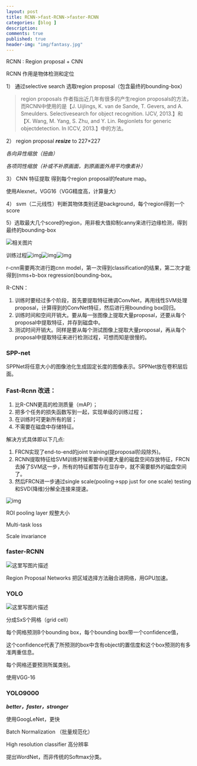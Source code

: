 ```yaml
---
layout: post
title: RCNN->fast-RCNN->faster-RCNN
categories: [blog ]
description:
comments: true
published: true
header-img: "img/fantasy.jpg"
---
```


RCNN : Region proposal + CNN

RCNN 作用是物体检测和定位



1） 通过selective search 选取region proposal（包含最终的bounding-box）

> region proposals 作者指出近几年有很多的产生region proposals的方法，而RCNN中使用的是【J. Uijlings, K. van de Sande, T. Gevers, and A. Smeulders. Selectivesearch for object recognition. IJCV, 2013.】和【X. Wang, M. Yang, S. Zhu, and Y. Lin. Regionlets for generic objectdetection. In ICCV, 2013.】中的方法。

2） region proposal  ***resize***  to 227×227

*各向异性缩放（扭曲）*

*各项同性缩放（补或不补原画面，到原画面外用平均像素补）*

3） CNN 特征提取 得到每个region proposal的feature map。

使用Alexnet，VGG16（VGG精度高，计算量大）

4） svm（二元线性）判断其物体类别还是background，每个region得到一个score

5）选取最大几个score的region，用非极大值抑制canny来进行边缘检测，得到最终的bounding-box



![相关图片](https://andrewliao11.github.io/images/faster_rcnn/rcnn_network.png)

训练过程![img](http://img.blog.csdn.net/20160308133630424?watermark/2/text/aHR0cDovL2Jsb2cuY3Nkbi5uZXQv/font/5a6L5L2T/fontsize/400/fill/I0JBQkFCMA==/dissolve/70/gravity/Center)![img](http://img.blog.csdn.net/20160308134549350?watermark/2/text/aHR0cDovL2Jsb2cuY3Nkbi5uZXQv/font/5a6L5L2T/fontsize/400/fill/I0JBQkFCMA==/dissolve/70/gravity/Center)![img](http://img.blog.csdn.net/20160308135140961?watermark/2/text/aHR0cDovL2Jsb2cuY3Nkbi5uZXQv/font/5a6L5L2T/fontsize/400/fill/I0JBQkFCMA==/dissolve/70/gravity/Center)

r-cnn需要两次进行跑cnn model，第一次得到classification的结果，第二次才能得到(nms+b-box regression)bounding-box。



R-CNN： 

1. 训练时要经过多个阶段，首先要提取特征微调ConvNet，再用线性SVM处理proposal，计算得到的ConvNet特征，然后进行用bounding box回归。 
2. 训练时间和空间开销大。要从每一张图像上提取大量proposal，还要从每个proposal中提取特征，并存到磁盘中。 
3. 测试时间开销大。同样是要从每个测试图像上提取大量proposal，再从每个proposal中提取特征来进行检测过程，可想而知是很慢的。





### SPP-net

SPPNet将任意大小的图像池化生成固定长度的图像表示。SPPNet放在卷积层后面。



### Fast-Rcnn 改进：

1. 比R-CNN更高的检测质量（mAP）； 
2. 把多个任务的损失函数写到一起，实现单级的训练过程； 
3. 在训练时可更新所有的层； 
4. 不需要在磁盘中存储特征。 

解决方式具体即以下几点:

1. FRCN实现了end-to-end的joint training(提proposal阶段除外)。
2. RCNN提取特征给SVM训练时候需要中间要大量的磁盘空间存放特征，FRCN去掉了SVM这一步，所有的特征都暂存在显存中，就不需要额外的磁盘空间了。
3. 然后FRCN进一步通过single scale(pooling->spp just for one scale) testing和SVD(降维)分解全连接来提速。

![img](http://img.blog.csdn.net/20150804155941418)



ROI pooling layer 规整大小

Multi-task loss

Scale invariance



### faster-RCNN

![这里写图片描述](http://img.blog.csdn.net/20160414164536029)

Region Proposal Networks 把区域选择方法融合进网络，用GPU加速。



### YOLO

![这里写图片描述](http://img.blog.csdn.net/20160317163739691)

分成SxS个网格（grid cell）

每个网格预测B个bounding box，每个bounding box带一个confidence值，

这个confidence代表了所预测的box中含有object的置信度和这个box预测的有多准两重信息。

每个网格还要预测所属类别。

使用VGG-16



### YOLO9000

***better，faster，stronger***

使用GoogLeNet，更快

Batch Normalization （批量规范化）

High resolution classifier 高分辨率

提出WordNet，而非传统的Softmax分类。
